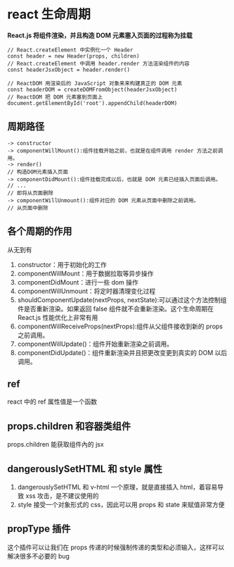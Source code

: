 # react 生命周期

**React.js 将组件渲染，并且构造 DOM 元素塞入页面的过程称为挂载**

```
// React.createElement 中实例化一个 Header
const header = new Header(props, children)
// React.createElement 中调用 header.render 方法渲染组件的内容
const headerJsxObject = header.render()

// ReactDOM 用渲染后的 JavaScript 对象来来构建真正的 DOM 元素
const headerDOM = createDOMFromObject(headerJsxObject)
// ReactDOM 把 DOM 元素塞到页面上
document.getElementById('root').appendChild(headerDOM)
```

## 周期路径

```
-> constructor
-> componentWillMount():组件挂载开始之前，也就是在组件调用 render 方法之前调用。
-> render()
// 构造DOM元素插入页面
-> componentDidMount():组件挂载完成以后，也就是 DOM 元素已经插入页面后调用。
// ...
// 即将从页面删除
-> componentWillUnmount():组件对应的 DOM 元素从页面中删除之前调用。
// 从页面中删除
```

## 各个周期的作用

从无到有

1.  constructor：用于初始化的工作
2.  componentWillMount：用于数据拉取等异步操作
3.  componentDidMount：进行一些 dom 操作
4.  componentWillUnmount：将定时器清理变化过程
5.  shouldComponentUpdate(nextProps, nextState):可以通过这个方法控制组件是否重新渲染。如果返回 false 组件就不会重新渲染。这个生命周期在 React.js 性能优化上非常有用
6.  componentWillReceiveProps(nextProps):组件从父组件接收到新的 props 之前调用。
7.  componentWillUpdate()：组件开始重新渲染之前调用。
8.  componentDidUpdate()：组件重新渲染并且把更改变更到真实的 DOM 以后调用。

## ref

react 中的 ref 属性值是一个函数

## props.children 和容器类组件

props.children 能获取组件內的 jsx

## dangerouslySetHTML 和 style 属性

1.  dangerouslySetHTML 和 v-html 一个原理，就是直接插入 html，着容易导致 xss 攻击，是不建议使用的
2.  style 接受一个对象形式的 css，因此可以用 props 和 state 来赋值非常方便

## propType 插件

这个插件可以让我们在 props 传递的时候强制传递的类型和必须输入，这样可以解决很多不必要的 bug
